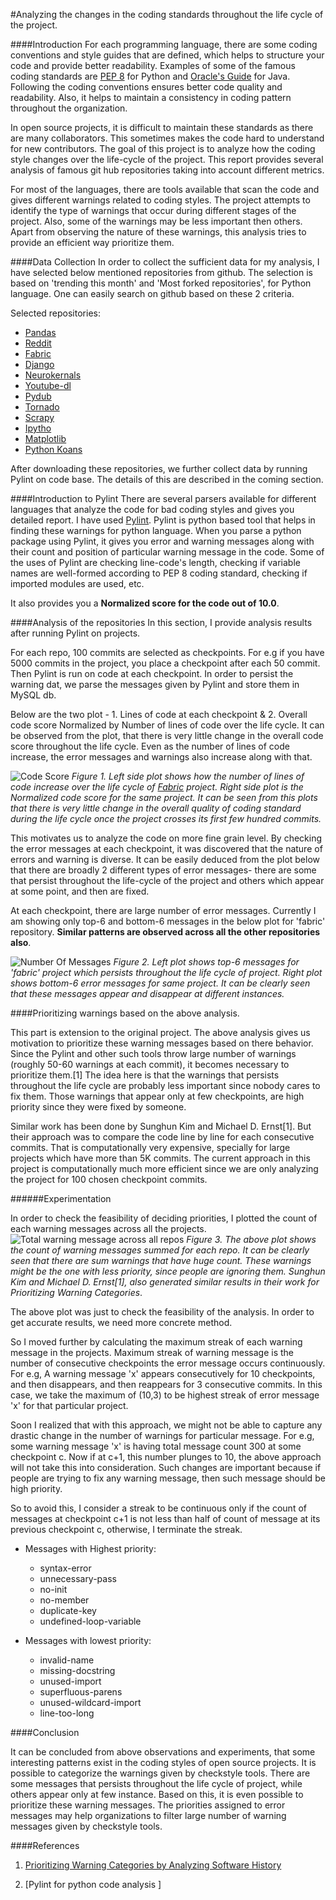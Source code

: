 #Analyzing the changes in the coding standards throughout the life cycle of the project.

####Introduction
For each programming language, there are some coding conventions and style guides that are defined, which helps to structure your code and provide better readability. Examples of some of the famous coding standards are [PEP 8](https://www.python.org/dev/peps/pep-0008) for Python and [Oracle's Guide](http://www.oracle.com/technetwork/java/codeconvtoc-136057.html) for Java. Following the coding conventions ensures better code quality and readability. Also, it helps to maintain a consistency in coding pattern throughout the organization. 

In open source projects, it is difficult to maintain these standards as there are many collaborators. This sometimes makes the code hard to understand for new contributors. The goal of this project is to analyze how the coding style changes over the life-cycle of the project. This report provides several analysis of famous git hub repositories taking into account different metrics. 

For most of the languages, there are tools available that scan the code and gives different warnings related to coding styles. The project attempts to identify the type of warnings that occur during different stages of the project. Also, some of the warnings may be less important then others. Apart from observing the nature of these warnings, this analysis tries to provide an efficient way prioritize them.

####Data Collection
In order to collect the sufficient data for my analysis, I have selected below mentioned repositories from github.
The selection is based on 'trending this month' and 'Most forked repositories', for Python language. One can easily search on github based on these 2 criteria.

Selected repositories:

- [Pandas](https://github.com/pydata/pandas.git)
- [Reddit](https://github.com/reddit/reddit.git)
- [Fabric](https://github.com/fabric/fabric.git)
- [Django](https://github.com/django/django.git)
- [Neurokernals](https://github.com/neurokernel/neurokernel.git)
- [Youtube-dl](https://github.com/rg3/youtube-dl.git)
- [Pydub](https://github.com/jiaaro/pydub.git)
- [Tornado](https://github.com/tornadoweb/tornado.git)
- [Scrapy](https://github.com/scrapy/scrapy.git)
- [Ipytho](https://github.com/ipython/ipython.git)
- [Matplotlib](https://github.com/matplotlib/matplotlib.git)
- [Python Koans](https://github.com/gregmalcolm/python_koans.git)

After downloading these repositories, we further collect data by running Pylint on code base. The details of this are described in the coming section.

####Introduction to Pylint
There are several parsers available for different languages that analyze the code for bad coding styles and gives you detailed report. I have used [Pylint](http://www.pylint.org/). Pylint is python based tool that helps in finding these warnings for python language. When you parse a python package using Pylint, it gives you error and warning messages along with their count and position of particular warning message in the code. Some of the uses of Pylint are checking line-code's length, checking if variable names are well-formed according to PEP 8 coding standard, checking if imported modules are used, etc. 

It also provides you a **Normalized score for the code out of 10.0**.

####Analysis of the repositories
In this section, I provide analysis results after running Pylint on projects. 

For each repo, 100 commits are selected as checkpoints. For e.g if you have 5000 commits in the project, you place a checkpoint after each 50 commit. Then Pylint is run on code at each checkpoint. In order to persist the warning dat, we parse the messages given by Pylint and store them in MySQL db.

Below are the two plot - 1. Lines of code at each checkpoint & 2. Overall code score Normalized by Number of lines of code over the life cycle. It can be observed from the plot, that there is very little change in the overall code score throughout the life cycle. Even as the number of lines of code increase, the error messages and warnings also increase along with that.

![Code Score](code_score.png)
*Figure 1. Left side plot shows how the number of lines of code increase over the life cycle of [Fabric](https://github.com/fabric/fabric.git) project. Right side plot is the Normalized code score for the same project. It can be seen from this plots that there is very little change in the overall quality of coding standard during the life cycle once the project crosses its first few hundred commits.*

This motivates us to analyze the code on more fine grain level. By checking the error messages at each checkpoint, it was discovered that the nature of errors and warning is diverse. It can be easily deduced from the plot below that there are broadly 2 different types of error messages- there are some that persist throughout the life-cycle of the project and others which appear at some point, and then are fixed.

At each checkpoint, there are large number of error messages. Currently I am showing only top-6 and bottom-6 messages in the below plot for 'fabric' repository. **Similar patterns are observed across all the other repositories also**.

![Number Of Messages](message_throughout_lifecyle.png)
*Figure 2. Left plot shows top-6 messages for 'fabric' project which persists throughout the life cycle of project. Right plot shows bottom-6 error messages for same project. It can be clearly seen that these messages appear and disappear at different instances.*

####Prioritizing warnings based on the above analysis.

This part is extension to the original project. The above analysis gives us motivation to prioritize these warning messages based on there behavior. Since the Pylint and other such tools throw large number of warnings (roughly 50-60 warnings at each commit), it becomes necessary to prioritize them.[1] The idea here is that the warnings that persists throughout the life cycle are probably less important since nobody cares to fix them. Those warnings that appear only at few checkpoints, are high priority since they were fixed by someone. 

Similar work has been done by Sunghun Kim and Michael D. Ernst[1]. But their approach was to compare the code line by line for each consecutive commits. That is computationally very expensive, specially for large projects which have more than 5K commits. The current approach in this project is computationally much more efficient since we are only analyzing the project for 100 chosen checkpoint commits.

######Experimentation

In order to check the feasibility of deciding priorities, I plotted the count of each warning messages across all the projects.
![Total warning message across all repos](figure_3.png)
*Figure 3. The above plot shows the count of warning messages summed for each repo. It can be clearly seen that there are sum warnings that have huge count. These warnings might be the one with less priority, since people are ignoring them. Sunghun Kim and Michael D. Ernst[1], also generated similar results in their work for Prioritizing Warning Categories*.

The above plot was just to check the feasibility of the analysis. In order to get accurate results, we need more concrete method.

So I moved further by calculating the maximum streak of each warning message in the projects. Maximum streak of warning message is the number of consecutive checkpoints the error message occurs continuously. For e.g, A warning message 'x' appears consecutively for 10 checkpoints, and then disappears, and then reappears for 3 consecutive commits. In this case, we take the maximum of (10,3) to be highest streak of error message 'x' for that particular project.

Soon I realized that with this approach, we might not be able to capture any drastic change in the number of warnings for particular message. For e.g, some warning message 'x' is having total message count 300 at some checkpoint c. Now  if at c+1, this number plunges to 10, the above approach will not take this into consideration. Such changes are important because if people are trying to fix any warning message, then such message should be high priority.

So to avoid this, I consider a streak to be continuous only if the count of messages at checkpoint c+1 is not less than half of count of message at its previous checkpoint c, otherwise, I terminate the streak.

* Messages with Highest priority:
    * syntax-error
    * unnecessary-pass
    * no-init
    * no-member
    * duplicate-key
    * undefined-loop-variable

* Messages with lowest priority:
    * invalid-name
    * missing-docstring
    * unused-import
    * superfluous-parens
    * unused-wildcard-import
    * line-too-long

####Conclusion

It can be concluded from above observations and experiments, that some interesting patterns exist in the coding styles of open source projects. It is possible to categorize the warnings given by checkstyle tools. There are some messages that persists throughout the life cycle of project, while others appear only at few instance. Based on this, it is even possible to prioritize these warning messages. The priorities assigned to error messages may help organizations to filter large number of warning messages given by checkstyle tools.

####References

1. [Prioritizing Warning Categories by Analyzing Software History](https://github.ncsu.edu/CSC510-Fall2014/Empirical-CheckStyle/blob/master/papers/Warnings.pdf?raw=true)

2. [Pylint for python code analysis ]
